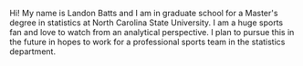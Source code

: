 Hi! My name is Landon Batts and I am in graduate school for a Master's degree in statistics at North Carolina State University. I am a huge sports fan and love to watch from an analytical perspective. I plan to pursue this in the future in hopes to work for a professional sports team in the statistics department.
